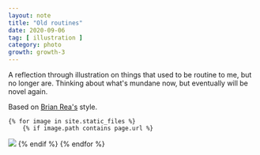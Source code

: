 ```yaml
---
layout: note
title: "Old routines"
date: 2020-09-06
tag: [ illustration ]
category: photo
growth: growth-3
---
```


A reflection through illustration on things that used to be routine to me, but no longer are. Thinking about what's mundane now, but eventually will be novel again.

Based on [Brian Rea's](https://www.instagram.com/freebrianrea/?hl=en) style.

    {% for image in site.static_files %}
        {% if image.path contains page.url %}
<img src="{{ site.baseurl }}{{ image.path }}" />
        {% endif %}
    {% endfor %}